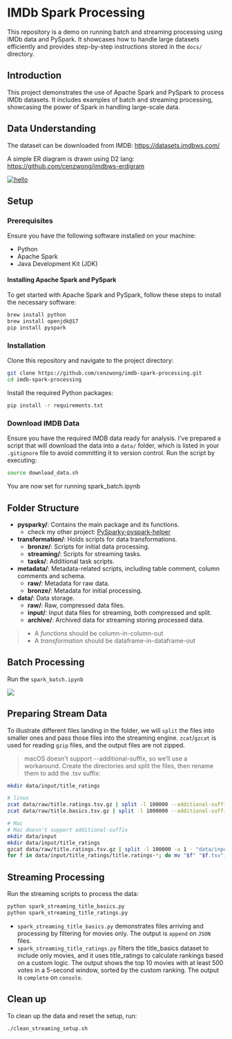 # IMDb Spark Processing

This repository is a demo on running batch and streaming processing using IMDb data and PySpark. It showcases how to handle large datasets efficiently and provides step-by-step instructions stored in the `docs/` directory.

## Introduction

This project demonstrates the use of Apache Spark and PySpark to process IMDb datasets. It includes examples of batch and streaming processing, showcasing the power of Spark in handling large-scale data.

## Data Understanding

The dataset can be downloaded from IMDB: https://datasets.imdbws.com/

A simple ER diagram is drawn using D2 lang: https://github.com/cenzwong/imdbws-erdigram

[![hello](https://github.com/cenzwong/imdbws-erdigram/blob/main/output/imdb.png?raw=true)](https://github.com/cenzwong/imdbws-erdigram/blob/main/output/imdb.png)

## Setup

### Prerequisites

Ensure you have the following software installed on your machine:

- Python
- Apache Spark
- Java Development Kit (JDK)

#### Installing Apache Spark and PySpark

To get started with Apache Spark and PySpark, follow these steps to install the necessary software:

```sh
brew install python
brew install openjdk@17
pip install pyspark
```

### Installation

Clone this repository and navigate to the project directory:

```sh
git clone https://github.com/cenzwong/imdb-spark-processing.git
cd imdb-spark-processing
```

Install the required Python packages:
```sh
pip install -r requirements.txt
```

### Download IMDB Data
Ensure you have the required IMDB data ready for analysis. I've prepared a script that will download the data into a `data/` folder, which is listed in your `.gitignore` file to avoid committing it to version control.
Run the script by executing:

```sh
source download_data.sh
```

You are now set for running spark_batch.ipynb

## Folder Structure

- **pysparky/**: Contains the main package and its functions.
    - check my other project: [PySparky-pyspark-helper](https://pysparky.github.io/pysparky-pyspark-helper/)
- **transformation/**: Holds scripts for data transformations.
    - **bronze/**: Scripts for initial data processing.
    - **streaming/**: Scripts for streaming tasks.
    - **tasks/**: Additional task scripts.
- **metadata/**: Metadata-related scripts, including table comment, column comments and schema.
    - **raw/**: Metadata for raw data.
    - **bronze/**: Metadata for initial processing.
- **data/**: Data storage.
    - **raw/**: Raw, compressed data files.
    - **input/**: Input data files for streaming, both compressed and split.
    - **archive/**: Archived data for streaming storing processed data.


> - A *functions* should be column-in-column-out
> - A *transformation* should be dataframe-in-dataframe-out

## Batch Processing

Run the `spark_batch.ipynb`

![](https://github.com/cenzwong/imdbws-erdigram/blob/main/output/pipeline_split.png?raw=true)

## Preparing Stream Data

To illustrate different files landing in the folder, we will `split` the files into smaller ones and pass those files into the streaming engine. `zcat`/`gzcat` is used for reading `gzip` files, and the output files are not zipped.

> 
> macOS doesn't support --additional-suffix, so we’ll use a workaround. Create the directories and split the files, then rename them to add the .tsv suffix:

```sh
mkdir data/input/title_ratings

# linux
zcat data/raw/title.ratings.tsv.gz | split -l 100000 --additional-suffix=.tsv - "data/input/title_ratings/title.ratings-"
zcat data/raw/title.basics.tsv.gz | split -l 1000000 --additional-suffix=.tsv - "data/input/title_basics/title.basics-"

# Mac
# Mac doesn't support additional-suffix
mkdir data/input
mkdir data/input/title_ratings
gzcat data/raw/title.ratings.tsv.gz | split -l 100000 -a 1 - "data/input/title_ratings/title.ratings-"
for f in data/input/title_ratings/title.ratings-*; do mv "$f" "$f.tsv"; done
```

## Streaming Processing
Run the streaming scripts to process the data:

```bash
python spark_streaming_title_basics.py
python spark_streaming_title_ratings.py
```

- `spark_streaming_title_basics.py` demonstrates files arriving and processing by filtering for movies only. The output is `append` on `JSON` files.
- `spark_streaming_title_ratings.py` filters the title_basics dataset to include only movies, and it uses title_ratings to calculate rankings based on a custom logic. The output shows the top 10 movies with at least 500 votes in a 5-second window, sorted by the custom ranking. The output is `complete` on `console`.

## Clean up
To clean up the data and reset the setup, run:

```bash
./clean_streaming_setup.sh
```